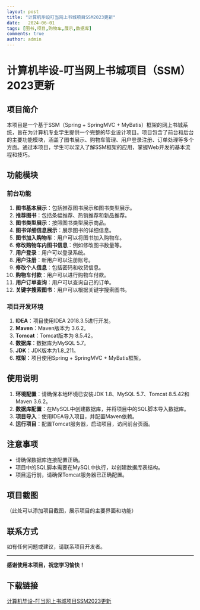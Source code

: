 ```yaml
---
layout: post
title: "计算机毕设叮当网上书城项目SSM2023更新"
date:   2024-06-01
tags: [图书,项目,购物车,展示,数据库]
comments: true
author: admin
---
```

# 计算机毕设-叮当网上书城项目（SSM）2023更新

## 项目简介

本项目是一个基于SSM（Spring + SpringMVC + MyBatis）框架的网上书城系统，旨在为计算机专业学生提供一个完整的毕业设计项目。项目包含了前台和后台的主要功能模块，涵盖了图书展示、购物车管理、用户登录注册、订单处理等多个方面。通过本项目，学生可以深入了解SSM框架的应用，掌握Web开发的基本流程和技巧。

## 功能模块

### 前台功能

1. **图书基本展示**：包括推荐图书展示和图书类型展示。
2. **推荐图书**：包括条幅推荐、热销推荐和新品推荐。
3. **图书类型展示**：按照图书类型展示商品。
4. **图书详细信息展示**：展示图书的详细信息。
5. **图书加入购物车**：用户可以将图书加入购物车。
6. **修改购物车内图书信息**：例如修改图书数量等。
7. **用户登录**：用户可以登录系统。
8. **用户注册**：新用户可以注册账号。
9. **修改个人信息**：包括密码和收货信息。
10. **购物车付款**：用户可以进行购物车付款。
11. **用户订单查询**：用户可以查询自己的订单。
12. **关键字搜索图书**：用户可以根据关键字搜索图书。

### 项目开发环境

1. **IDEA**：项目使用IDEA 2018.3.5进行开发。
2. **Maven**：Maven版本为 3.6.2。
3. **Tomcat**：Tomcat版本为 8.5.42。
4. **数据库**：数据库为MySQL 5.7。
5. **JDK**：JDK版本为1.8_211。
6. **框架**：项目使用Spring + SpringMVC + MyBatis框架。

## 使用说明

1. **环境配置**：请确保本地环境已安装JDK 1.8、MySQL 5.7、Tomcat 8.5.42和Maven 3.6.2。
2. **数据库配置**：在MySQL中创建数据库，并将项目中的SQL脚本导入数据库。
3. **项目导入**：使用IDEA导入项目，并配置Maven依赖。
4. **运行项目**：配置Tomcat服务器，启动项目，访问前台页面。

## 注意事项

- 请确保数据库连接配置正确。
- 项目中的SQL脚本需要在MySQL中执行，以创建数据库表结构。
- 项目运行前，请确保Tomcat服务器已正确配置。

## 项目截图

（此处可以添加项目截图，展示项目的主要界面和功能）

## 联系方式

如有任何问题或建议，请联系项目开发者。

---

**感谢使用本项目，祝您学习愉快！**

## 下载链接

[计算机毕设-叮当网上书城项目SSM2023更新](https://pan.quark.cn/s/26a0e3efcc85)